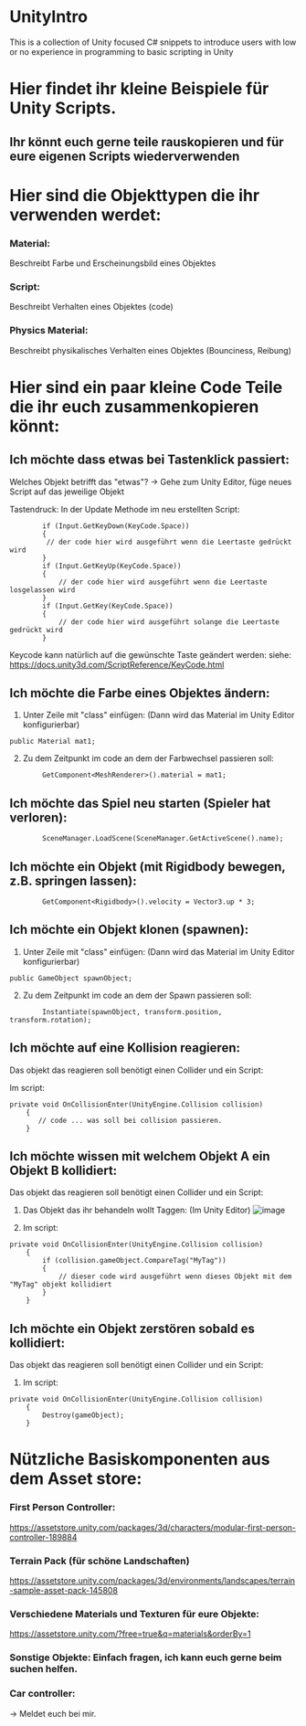 # UnityIntro
This is a collection of Unity focused C# snippets to introduce users with low or no experience in programming to basic scripting in Unity


# Hier findet ihr kleine Beispiele für Unity Scripts.
## Ihr könnt euch gerne teile rauskopieren und für eure eigenen Scripts wiederverwenden



# Hier sind die Objekttypen die ihr verwenden werdet:

### Material:
Beschreibt Farbe und Erscheinungsbild eines Objektes

### Script:
Beschreibt Verhalten eines Objektes (code)

### Physics Material:
Beschreibt physikalisches Verhalten eines Objektes (Bounciness, Reibung)

# Hier sind ein paar kleine Code Teile die ihr euch zusammenkopieren könnt:

## Ich möchte dass etwas bei Tastenklick passiert:
Welches Objekt betrifft das "etwas"? -> Gehe zum Unity Editor, füge neues Script auf das jeweilige Objekt

Tastendruck: In der Update Methode im neu erstellten Script:
```
        if (Input.GetKeyDown(KeyCode.Space))
        {
         // der code hier wird ausgeführt wenn die Leertaste gedrückt wird  
        }
        if (Input.GetKeyUp(KeyCode.Space))
        {
            // der code hier wird ausgeführt wenn die Leertaste losgelassen wird  
        }
        if (Input.GetKey(KeyCode.Space))
        {
            // der code hier wird ausgeführt solange die Leertaste gedrückt wird  
        }
```
Keycode kann natürlich auf die gewünschte Taste geändert werden: siehe: https://docs.unity3d.com/ScriptReference/KeyCode.html

## Ich möchte die Farbe eines Objektes ändern:
1. Unter Zeile mit "class" einfügen: (Dann wird das Material im Unity Editor konfigurierbar)
```
public Material mat1;
```
2. Zu dem Zeitpunkt im code an dem der Farbwechsel passieren soll:

```
        GetComponent<MeshRenderer>().material = mat1;
```

## Ich möchte das Spiel neu starten (Spieler hat verloren):
```
        SceneManager.LoadScene(SceneManager.GetActiveScene().name);
```

## Ich möchte ein Objekt (mit Rigidbody bewegen, z.B. springen lassen):
```
        GetComponent<Rigidbody>().velocity = Vector3.up * 3;
```

## Ich möchte ein Objekt klonen (spawnen):
1. Unter Zeile mit "class" einfügen: (Dann wird das Material im Unity Editor konfigurierbar)
```
public GameObject spawnObject;
```
2. Zu dem Zeitpunkt im code an dem der Spawn passieren soll:

```
        Instantiate(spawnObject, transform.position, transform.rotation);
```

## Ich möchte auf eine Kollision reagieren:
Das objekt das reagieren soll benötigt einen Collider und ein Script:

Im script: 
```
private void OnCollisionEnter(UnityEngine.Collision collision)
    {
       // code ... was soll bei collision passieren.   
    }
```


## Ich möchte wissen mit welchem Objekt A ein Objekt B kollidiert:
Das objekt das reagieren soll benötigt einen Collider und ein Script:

1. Das Objekt das ihr behandeln wollt Taggen: (Im Unity Editor)
![image](https://user-images.githubusercontent.com/4976623/179763756-de7028ea-ded9-4b2b-b04b-75f232ed306e.png)


2. Im script: 
```
private void OnCollisionEnter(UnityEngine.Collision collision)
    {
        if (collision.gameObject.CompareTag("MyTag"))
        {
            // dieser code wird ausgeführt wenn dieses Objekt mit dem "MyTag" objekt kollidiert
        }
    }
```

## Ich möchte ein Objekt zerstören sobald es kollidiert:
Das objekt das reagieren soll benötigt einen Collider und ein Script:
1. Im script: 
```
private void OnCollisionEnter(UnityEngine.Collision collision)
    {
        Destroy(gameObject);
    }
```


# Nützliche Basiskomponenten aus dem Asset store:
### First Person Controller:
https://assetstore.unity.com/packages/3d/characters/modular-first-person-controller-189884

### Terrain Pack (für schöne Landschaften)
https://assetstore.unity.com/packages/3d/environments/landscapes/terrain-sample-asset-pack-145808

### Verschiedene Materials und Texturen für eure Objekte:
https://assetstore.unity.com/?free=true&q=materials&orderBy=1

### Sonstige Objekte: Einfach fragen, ich kann euch gerne beim suchen helfen.

### Car controller:
-> Meldet euch bei mir.
